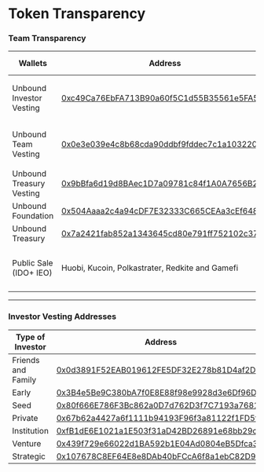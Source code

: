# Token Transparency

### Team Transparency

| Wallets                  | Address                                                                                                                                                          | Allocated Tokens                 |
| ------------------------ | ---------------------------------------------------------------------------------------------------------------------------------------------------------------- | -------------------------------- |
| Unbound Investor Vesting | [0xc49Ca76EbFA713B90a60f5C1d55B35561e5FA528](https://etherscan.io/address/0xc49Ca76EbFA713B90a60f5C1d55B35561e5FA528)                                            | <p>2896000000</p><p>(28.96%)</p> |
| Unbound Team Vesting     | [0x0e3e039e4c8b68cda90ddbf9fddec7c1a1032202](https://etherscan.io/token/0x8dB253a1943DdDf1AF9bcF8706ac9A0Ce939d922?a=0x0e3e039e4c8b68cda90ddbf9fddec7c1a1032202) | <p>2500000000</p><p>(25%)</p>    |
| Unbound Treasury Vesting | [0x9bBfa6d19d8BAec1D7a09781c84f1A0A7656B2Fd](https://etherscan.io/address/0x9bBfa6d19d8BAec1D7a09781c84f1A0A7656B2Fd)                                            | 2400000000 UNB(24%)              |
| Unbound Foundation       | [0x504Aaaa2c4a94cDF7E32333C665CEAa3cEf648fa](https://etherscan.io/address/0x504Aaaa2c4a94cDF7E32333C665CEAa3cEf648fa)                                            | 1500000000 (15%)                 |
| Unbound Treasury         | [0x7a2421fab852a1343645cd80e791ff752102c375](https://etherscan.io/address/0x7a2421fab852a1343645cd80e791ff752102c375)                                            | 600000000(6%)                    |
| Public Sale (IDO+ IEO)   | Huobi, Kucoin, Polkastrater, Redkite and Gamefi                                                                                                                  | <p>104000000</p><p>(1.04%)</p>   |

****

### Investor Vesting Addresses

| Type of Investor   | Address                                                                                                               |
| ------------------ | --------------------------------------------------------------------------------------------------------------------- |
| Friends and Family | [0x0d3891F52EAB019612FE5DF32E278b81D4af2DFA](https://etherscan.io/address/0x0d3891F52EAB019612FE5DF32E278b81D4af2DFA) |
| Early              | [0x3B4e5Be9C380bA7f0E8E88f98e9928d3e6Df96D0](https://etherscan.io/address/0x3B4e5Be9C380bA7f0E8E88f98e9928d3e6Df96D0) |
| Seed               | [0x80f666E786F3Bc862a0D7d762D3f7C7193a7681F](https://etherscan.io/address/0x80f666E786F3Bc862a0D7d762D3f7C7193a7681F) |
| Private            | [0x67b62a4427a6f1111b94193F96f3a81122f1FD5f](https://etherscan.io/address/0x67b62a4427a6f1111b94193F96f3a81122f1FD5f) |
| Institution        | [0xfB1dE6E1021a1E503f31aD42BD26891e68bb29c8](https://etherscan.io/address/0xfB1dE6E1021a1E503f31aD42BD26891e68bb29c8) |
| Venture            | [0x439f729e66022d1BA592b1E04Ad0804eB5Dfca35](https://etherscan.io/address/0x439f729e66022d1BA592b1E04Ad0804eB5Dfca35) |
| Strategic          | [0x107678C8EF64E8e8DAb40bFCcA6f8a1ebC82D99a](https://etherscan.io/address/0x107678C8EF64E8e8DAb40bFCcA6f8a1ebC82D99a) |

